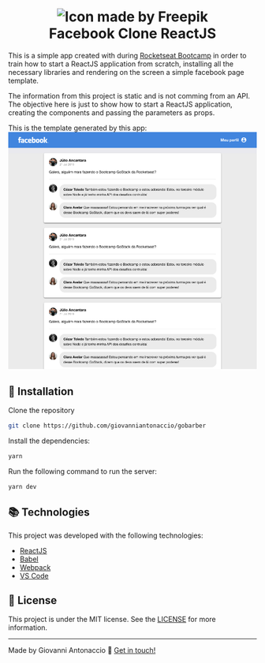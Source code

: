 <h1 align="center">
    <img alt="Icon made by Freepik" src="https://image.flaticon.com/icons/svg/1051/1051309.svg" height="124" width="124"/> 
    <br>
    Facebook Clone ReactJS
</h1>

This is a simple app created with during [Rocketseat Bootcamp](https://rocketseat.com.br/bootcamp) in order to train how to start a ReactJS application from scratch, installing all the necessary libraries and rendering on the screen a simple facebook page template.

The information from this project is static and is not comming from an API. The objective here is just to show how to start a ReactJS application, creating the components and passing the parameters as props.

This is the template generated by this app:
![Template](assets/facebook-reactjs.png)

## :rocket: Installation

Clone the repository

```bash
git clone https://github.com/giovanniantonaccio/gobarber
```

Install the dependencies:

```bash
yarn
```

Run the following command to run the server:

```bash
yarn dev
```

## :books: Technologies

This project was developed with the following technologies:

- [ReactJS](https://reactjs.org/)
- [Babel](https://babeljs.io/)
- [Webpack](https://webpack.js.org/)
- [VS Code](https://code.visualstudio.com/)

## :memo: License

This project is under the MIT license. See the [LICENSE](https://github.com/giovanniantonaccio/gobarber/blob/master/LICENSE) for more information.

---

Made by Giovanni Antonaccio :wave: [Get in touch!](https://www.linkedin.com/in/giovanniantonaccio/)
